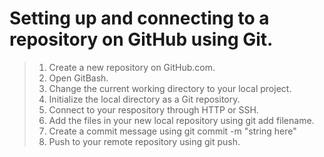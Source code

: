 # Setting up and connecting to a repository on GitHub using Git.

> 1. Create a new repository on GitHub.com.
> 2. Open GitBash.
> 3. Change the current working directory to your local project.
> 4. Initialize the local directory as a Git repository.
> 5. Connect to your respository through HTTP or SSH. 
> 6. Add the files in your new local repository using git add filename.
> 7. Create a commit message using git commit -m "string here"
> 8. Push to your remote repository using git push.
